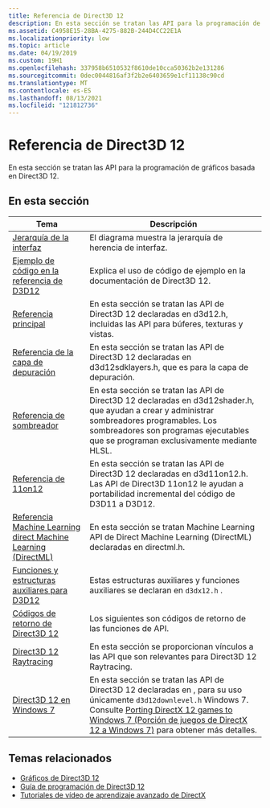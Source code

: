 ```yaml
---
title: Referencia de Direct3D 12
description: En esta sección se tratan las API para la programación de gráficos basada en Direct3D 12.
ms.assetid: C4958E15-28BA-4275-882B-244D4CC22E1A
ms.localizationpriority: low
ms.topic: article
ms.date: 04/19/2019
ms.custom: 19H1
ms.openlocfilehash: 337958b6510532f8610de10cca50362b2e131286
ms.sourcegitcommit: 0dec0044816af3f2b2e6403659e1cf11138c90cd
ms.translationtype: MT
ms.contentlocale: es-ES
ms.lasthandoff: 08/13/2021
ms.locfileid: "121812736"
---
```

# <a name="direct3d-12-reference"></a>Referencia de Direct3D 12

En esta sección se tratan las API para la programación de gráficos basada en Direct3D 12.

## <a name="in-this-section"></a>En esta sección

| Tema | Descripción |
|-|-|
| [Jerarquía de la interfaz](interface-hierarchy.md) | El diagrama muestra la jerarquía de herencia de interfaz. |
| [Ejemplo de código en la referencia de D3D12](notes-on-example-code.md) | Explica el uso de código de ejemplo en la documentación de Direct3D 12. |
| [Referencia principal](direct3d-12-core-reference.md) | En esta sección se tratan las API de Direct3D 12 declaradas en d3d12.h, incluidas las API para búferes, texturas y vistas. |
| [Referencia de la capa de depuración](direct3d-12-sdklayers-reference.md) | En esta sección se tratan las API de Direct3D 12 declaradas en d3d12sdklayers.h, que es para la capa de depuración. |
| [Referencia de sombreador](d3d12-graphics-reference-shader-reference.md) | En esta sección se tratan las API de Direct3D 12 declaradas en d3d12shader.h, que ayudan a crear y administrar sombreadores programables. Los sombreadores son programas ejecutables que se programan exclusivamente mediante HLSL. |
| [Referencia de 11on12](direct3d-11on12-reference.md) | En esta sección se tratan las API de Direct3D 12 declaradas en d3d11on12.h. Las API de Direct3D 11on12 le ayudan a portabilidad incremental del código de D3D11 a D3D12. |
| [Referencia Machine Learning direct Machine Learning (DirectML)](direct3d-directml-reference.md) | En esta sección se tratan Machine Learning API de Direct Machine Learning (DirectML) declaradas en directml.h. |
| [Funciones y estructuras auxiliares para D3D12](helper-structures-and-functions-for-d3d12.md) | Estas estructuras auxiliares y funciones auxiliares se declaran en `d3dx12.h` . |
| [Códigos de retorno de Direct3D 12](d3d12-graphics-reference-returnvalues.md) | Los siguientes son códigos de retorno de las funciones de API. |
| [Direct3D 12 Raytracing](direct3d-12-raytracing.md) | En esta sección se proporcionan vínculos a las API que son relevantes para Direct3D 12 Raytracing. |
| [Direct3D 12 en Windows 7](direct3d-12on7-reference.md) | En esta sección se tratan las API de Direct3D 12 declaradas en , para su uso únicamente `d3d12downlevel.h` Windows 7. Consulte [Porting DirectX 12 games to Windows 7 (Porción de juegos de DirectX 12 a Windows 7)](https://devblogs.microsoft.com/directx/porting-directx-12-games-to-windows-7/) para obtener más detalles. |

## <a name="related-topics"></a>Temas relacionados

* [Gráficos de Direct3D 12](direct3d-12-graphics.md)
* [Guía de programación de Direct3D 12](directx-12-programming-guide.md)
* [Tutoriales de vídeo de aprendizaje avanzado de DirectX](https://www.youtube.com/channel/UCiaX2B8XiXR70jaN7NK-FpA)
